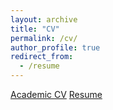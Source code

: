 ```yaml
---
layout: archive
title: "CV"
permalink: /cv/
author_profile: true
redirect_from:
  - /resume
---
```


[Academic CV](https://drive.google.com/file/d/1EeXHLwQ1wKzPE30_4JfA4iZyZG41PP_k/view?usp=sharing)
[Resume](https://drive.google.com/file/d/1EeXHLwQ1wKzPE30_4JfA4iZyZG41PP_k/view?usp=sharing)